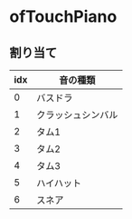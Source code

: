 # ofTouchPiano

## 割り当て
|idx|音の種類|
|---|---|
|0|バスドラ|
|1|クラッシュシンバル|
|2|タム1|
|3|タム2|
|4|タム3|
|5|ハイハット|
|6|スネア|
